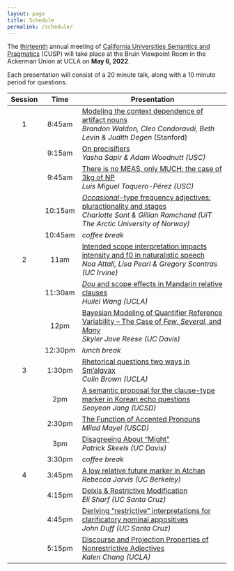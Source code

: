 ```yaml
---
layout: page
title: Schedule
permalink: /schedule/
---
```


The [thirteenth](/cusp13 "CUSP-13") annual meeting of [California Universities Semantics and Pragmatics](/ "CUSP") (CUSP) will take place at the Bruin Viewpoint Room in the Ackerman Union at UCLA on **May 6, 2022**.

Each presentation will consist of a 20 minute talk, along with a 10 minute period for questions.

| Session |   Time  | Presentation                                                                                                                                  |
|:-------:|:-------:|-----------------------------------------------------------------------------------------------------------------------------------------------|
|    1    |  8:45am | [Modeling the context dependence of artifact nouns](/abstracts/waldon.pdf)<br>_Brandon Waldon, Cleo Condoravdi, Beth Levin & Judith Degen_ (Stanford)                    |
|         |  9:15am | [On precisifiers](/abstracts/sapir-woodnutt.pdf)<br>_Yasha Sapir & Adam Woodnutt (USC)_                                                                                          |
|         |  9:45am | [There is no MEAS, only MUCH: the case of 3kg of NP](/abstracts/toquero-perez.pdf)<br>_Luis Miguel Toquero-Pérez (USC)_                                                         |
|         | 10:15am | [_Occasional_-type frequency adjectives: pluractionality and stages](/abstracts/sant-ramchand.pdf)<br>_Charlotte Sant & Gillian Ramchand (UiT The Arctic University of Norway)_ |
|         | 10:45am | _coffee break_                                                                                                                                  |
|    2    |   11am  | [Intended scope interpretation impacts intensity and f0 in naturalistic speech](/abstracts/attali-et-al.pdf)<br>_Noa Attali, Lisa Pearl & Gregory Scontras (UC Irvine)_        |
|         | 11:30am | [_Dou_ and scope effects in Mandarin relative clauses](/abstracts/wang.pdf)<br>_Huilei Wang (UCLA)_                                                                    |
|         |   12pm  | [Bayesian Modeling of Quantifier Reference Variability – The Case of _Few_, _Several_, and _Many_](/abstracts/reese.pdf)<br>_Skyler Jove Reese (UC Davis)_              |
|         | 12:30pm | _lunch break_                                                                                                                                   |
|    3    |  1:30pm | [Rhetorical questions two ways in Sm’algyax](/abstracts/brown.pdf)<br>_Colin Brown (UCLA)_                                                                              |
|         |   2pm   | [A semantic proposal for the clause-type marker in Korean echo questions](/abstracts/jang.pdf)<br>_Seoyeon Jang (UCSD)_                                                |
|         |  2:30pm | [The Function of Accented Pronouns](/abstracts/mayel.pdf)<br>_Milad Mayel (USCD)_                                                                                       |
|         |   3pm   | [Disagreeing About “Might”](/abstracts/skeels.pdf)<br>_Patrick Skeels (UC Davis)_                                                                                        |
|         |  3:30pm | _coffee break_                                                                                                                                  |
|    4    |  3:45pm | [A low relative future marker in Atchan](/abstracts/jarvis.pdf)<br>_Rebecca Jarvis (UC Berkeley)_                                                                |
|         |  4:15pm | [Deixis & Restrictive Modification](/abstracts/sharf.pdf)<br>_Eli Sharf (UC Santa Cruz)_                                                                                |
|         |  4:45pm | [Deriving “restrictive” interpretations for clarificatory nominal appositives](/abstracts/duff.pdf)<br>_John Duff (UC Santa Cruz)_                                     |
|         |  5:15pm | [Discourse and Projection Properties of Nonrestrictive Adjectives](/abstracts/chang.pdf)<br>_Kalen Chang (UCLA)_                                                        |
